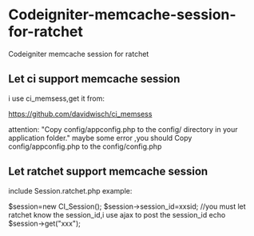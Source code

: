 Codeigniter-memcache-session-for-ratchet
========================================

Codeigniter memcache session for ratchet


<h2>Let ci support memcache session</h2>

i use ci_memsess,get it from:

https://github.com/davidwisch/ci_memsess 

attention: "Copy config/appconfig.php to the config/ directory in your application folder." maybe some error ,you should Copy config/appconfig.php to the config/config.php



<h2>Let ratchet support memcache session</h2>

include Session.ratchet.php
example:

$session=new CI_Session();
$session->session_id=xxsid;
//you must let ratchet know the session_id,i use ajax to post the session_id
echo $session->get("xxx");
